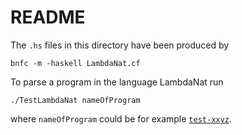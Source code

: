 # README

The `.hs` files in this directory have been produced by

    bnfc -m -haskell LambdaNat.cf
  
To parse a program in the language LambdaNat run

    ./TestLambdaNat nameOfProgram
    
where `nameOfProgram` could be for example [`test-xxyz`](https://github.com/alexhkurz/programming-languages-2019/edit/master/Lambda-Calculus/LambdaNat/test-xxyz.lc). 
  
  
